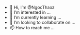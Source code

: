 - 👋 Hi, I’m @NgocThaoz
- 👀 I’m interested in ...
- 🌱 I’m currently learning ...
- 💞️ I’m looking to collaborate on ...
- 📫 How to reach me ...

<!---
NgocThaoz/NgocThaoz is a ✨ special ✨ repository because its `README.md` (this file) appears on your GitHub profile.
You can click the Preview link to take a look at your changes.
--->
